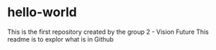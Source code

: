 # hello-world
This is the first repository created by the group 2 - Vision Future
This readme is to explor what is in Github
